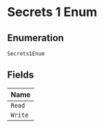 
# Secrets 1 Enum

## Enumeration

`Secrets1Enum`

## Fields

| Name |
|  --- |
| `Read` |
| `Write` |

